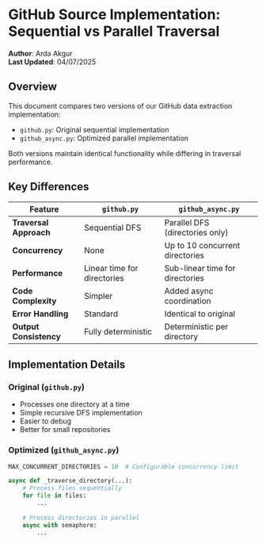 # GitHub Source Implementation: Sequential vs Parallel Traversal

**Author**: Arda Akgur  
**Last Updated**: 04/07/2025 

## Overview

This document compares two versions of our GitHub data extraction implementation:
- `github.py`: Original sequential implementation
- `github_async.py`: Optimized parallel implementation

Both versions maintain identical functionality while differing in traversal performance.

## Key Differences

| Feature                | `github.py`                     | `github_async.py`               |
|------------------------|---------------------------------|----------------------------------|
| **Traversal Approach** | Sequential DFS                 | Parallel DFS (directories only)  |
| **Concurrency**        | None                           | Up to 10 concurrent directories |
| **Performance**        | Linear time for directories    | Sub-linear time for directories |
| **Code Complexity**    | Simpler                       | Added async coordination        |
| **Error Handling**     | Standard                      | Identical to original           |
| **Output Consistency** | Fully deterministic           | Deterministic per directory     |

## Implementation Details

### Original (`github.py`)
- Processes one directory at a time
- Simple recursive DFS implementation
- Easier to debug
- Better for small repositories

### Optimized (`github_async.py`)
```python
MAX_CONCURRENT_DIRECTORIES = 10  # Configurable concurrency limit

async def _traverse_directory(...):
    # Process files sequentially
    for file in files:
        ...
    
    # Process directories in parallel
    async with semaphore:
        ...
